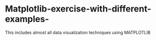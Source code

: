 # Matplotlib-exercise-with-different-examples-
This includes almost all data visualization techniques using MATPLOTLIB
